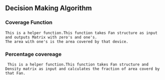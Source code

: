 ## Decision Making Algorithm
### Coverage Function
```
This is a helper function.This function takes Fan structure as input and outputs Matrix with zero's and one's. 
The area with one's is the area covered by that device. 
```

### Percentage covereage
`` 
This is a helper function.This function takes Fan structure and Density matrix as input and calculates the fraction of area coverd by that Fan.
`` 